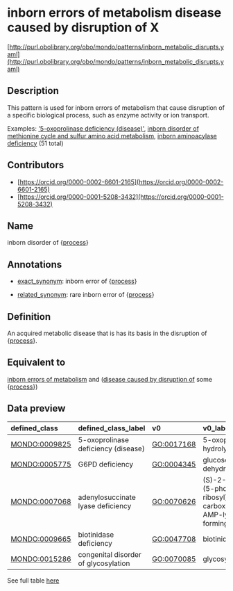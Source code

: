 # inborn errors of metabolism disease caused by disruption of X 

[http://purl.obolibrary.org/obo/mondo/patterns/inborn_metabolic_disrupts.yaml](http://purl.obolibrary.org/obo/mondo/patterns/inborn_metabolic_disrupts.yaml)
## Description 

This pattern is used for inborn errors of metabolism that cause disruption of a specific biological process, such as enzyme activity or ion transport. 

Examples: ['5-oxoprolinase deficiency (disease)'](http://purl.obolibrary.org/obo/MONDO_0009825), [inborn disorder of methionine cycle and sulfur amino acid metabolism](http://purl.obolibrary.org/obo/MONDO_0019222), [inborn aminoacylase deficiency](http://purl.obolibrary.org/obo/MONDO_0017686) (51 total)
## Contributors 
* [https://orcid.org/0000-0002-6601-2165](https://orcid.org/0000-0002-6601-2165) 
* [https://orcid.org/0000-0001-5208-3432](https://orcid.org/0000-0001-5208-3432) 
## Name 

inborn disorder of {[process](http://www.w3.org/2002/07/owl#Thing)}

## Annotations 

* [exact_synonym](http://www.geneontology.org/formats/oboInOwl#hasExactSynonym): inborn error of {[process](http://www.w3.org/2002/07/owl#Thing)}

* [related_synonym](http://www.geneontology.org/formats/oboInOwl#hasRelatedSynonym): rare inborn error of {[process](http://www.w3.org/2002/07/owl#Thing)}

## Definition 

An acquired metabolic disease that is has its basis in the disruption of {[process](http://www.w3.org/2002/07/owl#Thing)}.

## Equivalent to 

[inborn errors of metabolism](http://purl.obolibrary.org/obo/MONDO_0019052) and ([disease caused by disruption of](http://purl.obolibrary.org/obo/RO_0004021) some {[process](http://www.w3.org/2002/07/owl#Thing)})

## Data preview 
| defined_class                                | defined_class_label                  | v0                                        | v0_label                                                                                                      |
|:---------------------------------------------|:-------------------------------------|:------------------------------------------|:--------------------------------------------------------------------------------------------------------------|
| [MONDO:0009825](http://purl.obolibrary.org/obo/MONDO_0009825) | 5-oxoprolinase deficiency (disease)  | [GO:0017168](http://purl.obolibrary.org/obo/GO_0017168) | 5-oxoprolinase (ATP-hydrolyzing) activity                                                                     |
| [MONDO:0005775](http://purl.obolibrary.org/obo/MONDO_0005775) | G6PD deficiency                      | [GO:0004345](http://purl.obolibrary.org/obo/GO_0004345) | glucose-6-phosphate dehydrogenase activity                                                                    |
| [MONDO:0007068](http://purl.obolibrary.org/obo/MONDO_0007068) | adenylosuccinate lyase deficiency    | [GO:0070626](http://purl.obolibrary.org/obo/GO_0070626) | (S)-2-(5-amino-1-(5-phospho-D-ribosyl)imidazole-4-carboxamido)succinate AMP-lyase (fumarate-forming) activity |
| [MONDO:0009665](http://purl.obolibrary.org/obo/MONDO_0009665) | biotinidase deficiency               | [GO:0047708](http://purl.obolibrary.org/obo/GO_0047708) | biotinidase activity                                                                                          |
| [MONDO:0015286](http://purl.obolibrary.org/obo/MONDO_0015286) | congenital disorder of glycosylation | [GO:0070085](http://purl.obolibrary.org/obo/GO_0070085) | glycosylation                                                                                                 |

See full table [here](https://github.com/monarch-initiative/mondo/blob/master/src/patterns/data/matches/inborn_metabolic_disrupts.tsv) 
